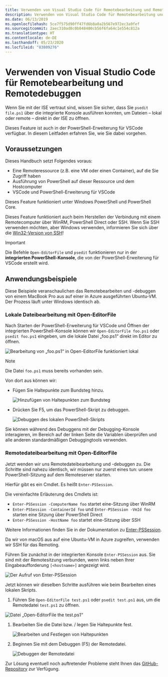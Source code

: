 ```yaml
---
title: Verwenden von Visual Studio Code für Remotebearbeitung und Remotedebuggen
description: Verwenden von Visual Studio Code für Remotebearbeitung und Remotedebuggen
ms.date: 06/13/2019
ms.openlocfilehash: 5ce7f575d90ff47fd6b8a0a2b567e972ec3a9fef
ms.sourcegitcommit: 2aec310ad0c0b048400cb56f6fa64c1e554c812a
ms.translationtype: HT
ms.contentlocale: de-DE
ms.lasthandoff: 05/23/2020
ms.locfileid: "83809276"
---
```

# <a name="using-visual-studio-code-for-remote-editing-and-debugging"></a>Verwenden von Visual Studio Code für Remotebearbeitung und Remotedebuggen

Wenn Sie mit der ISE vertraut sind, wissen Sie sicher, dass Sie `psedit file.ps1` über die integrierte Konsole ausführen konnten, um Dateien – lokal oder remote – direkt in der ISE zu öffnen.

Dieses Feature ist auch in der PowerShell-Erweiterung für VSCode verfügbar. In diesem Leitfaden erfahren Sie, wie Sie dabei vorgehen.

## <a name="prerequisites"></a>Voraussetzungen

Dieses Handbuch setzt Folgendes voraus:

- Eine Remoteressource (z.B. eine VM oder einen Container), auf die Sie Zugriff haben
- Ausführung von PowerShell auf dieser Ressource und dem Hostcomputer
- VSCode und PowerShell-Erweiterung für VSCode

Dieses Feature funktioniert unter Windows PowerShell und PowerShell Core.

Dieses Feature funktioniert auch beim Herstellen der Verbindung mit einem Remotecomputer über WinRM, PowerShell Direct oder SSH. Wenn Sie SSH verwenden möchten, aber Windows verwenden, informieren Sie sich über die [Win32-Version von SSH](https://github.com/PowerShell/Win32-OpenSSH)!

> [!IMPORTANT]
> Die Befehle `Open-EditorFile` und `psedit` funktionieren nur in der **integrierten PowerShell-Konsole**, die von der PowerShell-Erweiterung für VSCode erstellt wird.

## <a name="usage-examples"></a>Anwendungsbeispiele

Diese Beispiele veranschaulichen das Remotebearbeiten und -debuggen von einem MacBook Pro aus auf einer in Azure ausgeführten Ubuntu-VM. Der Prozess läuft unter Windows identisch ab.

### <a name="local-file-editing-with-open-editorfile"></a>Lokale Dateibearbeitung mit Open-EditorFile

Nach Starten der PowerShell-Erweiterung für VSCode und Öffnen der integrierten PowerShell-Konsole können wir `Open-EditorFile foo.ps1` oder `psedit foo.ps1` eingeben, um die lokale Datei „foo.ps1“ direkt im Editor zu öffnen.

![Bearbeitung von „foo.ps1“ in Open-EditorFile funktioniert lokal](media/Using-VSCode-for-Remote-Editing-and-Debugging/1-open-local-file.png)

>[!NOTE]
> Die Datei `foo.ps1` muss bereits vorhanden sein.

Von dort aus können wir:

- Fügen Sie Haltepunkte zum Bundsteg hinzu.

  ![Hinzufügen von Haltepunkten zum Bundsteg](media/Using-VSCode-for-Remote-Editing-and-Debugging/2-adding-breakpoint-gutter.png)

- Drücken Sie F5, um das PowerShell-Skript zu debuggen.

  ![Debuggen des lokalen PowerShell-Skripts](media/Using-VSCode-for-Remote-Editing-and-Debugging/3-local-debug.png)

Sie können während des Debuggens mit der Debugging-Konsole interagieren, im Bereich auf der linken Seite die Variablen überprüfen und alle anderen standardmäßigen Debuggingtools verwenden.

### <a name="remote-file-editing-with-open-editorfile"></a>Remotedateibearbeitung mit Open-EditorFile

Jetzt wenden wir uns Remotedateibearbeitung und -debuggen zu. Die Schritte sind nahezu identisch, wir müssen nur zuerst eines tun: unsere PowerShell-Sitzung auf dem Remoteserver starten.

Hierfür gibt es ein Cmdlet. Es heißt `Enter-PSSession`.

Die vereinfachte Erläuterung des Cmdlets ist:

- `Enter-PSSession -ComputerName foo` startet eine-Sitzung über WinRM
- `Enter-PSSession -ContainerId foo` und `Enter-PSSession -VmId foo` starten eine Sitzung über PowerShell Direct
- `Enter-PSSession -HostName foo` startet eine-Sitzung über SSH

Weitere Informationen finden Sie in der Dokumentation zu [Enter-PSSession](/powershell/module/microsoft.powershell.core/enter-pssession).

Da wir von macOS aus auf eine Ubuntu-VM in Azure zugreifen, verwenden wir SSH für das Remoting.

Führen Sie zunächst in der integrierten Konsole `Enter-PSSession` aus. Sie sind mit der Remotesitzung verbunden, wenn links neben Ihrer Eingabeaufforderung `[<hostname>]` angezeigt wird.

![Der Aufruf von Enter-PSSession](media/Using-VSCode-for-Remote-Editing-and-Debugging/4-enter-pssession.png)

Jetzt können wir dieselben Schritte ausführen wie beim Bearbeiten eines lokalen Skripts.

1. Führen Sie `Open-EditorFile test.ps1` oder `psedit test.ps1` aus, um die Remotedatei `test.ps1` zu öffnen.

  ![Datei „Open-EditorFile the test.ps1“](media/Using-VSCode-for-Remote-Editing-and-Debugging/5-open-remote-file.png)

1. Bearbeiten Sie die Datei bzw. / legen Sie Haltepunkte fest.

   ![Bearbeiten und Festlegen von Haltepunkten](media/Using-VSCode-for-Remote-Editing-and-Debugging/6-set-breakpoints.png)

1. Beginnen Sie mit dem Debuggen (F5) der Remotedatei.

   ![Debuggen der Remotedatei](media/Using-VSCode-for-Remote-Editing-and-Debugging/7-start-debugging.png)

Zur Lösung eventuell noch auftretender Probleme steht Ihnen das [GitHub-Repository](https://github.com/powershell/vscode-powershell) zur Verfügung.
